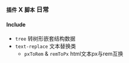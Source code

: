 ### `插件` X `脚本` 日常

#### Include
 + `tree` 转树形嵌套结构数据
 + `text-replace` 文本替换类
    - `pxToRem` & `remToPx` html文本px与rem互换
